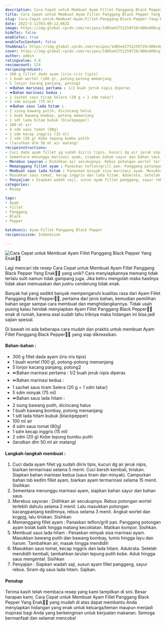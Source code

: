 ```yaml
---
description: Cara Cepat untuk Membuat Ayam Fillet Panggang Black Pepper Yang Enak"
title: Cara Cepat untuk Membuat Ayam Fillet Panggang Black Pepper Yang Enak
slug: Cara-Cepat-untuk-Membuat-Ayam-Fillet-Panggang-Black-Pepper-Yang-Enak
date: 2022-5-11T03:09:12.063Z
image: https://img-global.cpcdn.com/recipes/1d85e42752259f29/400x400cq70/photo.jpg
hideToc: false
enableToc: true
enableTocContent: false
thumbnail: https://img-global.cpcdn.com/recipes/1d85e42752259f29/400x400cq70/photo.jpg
cover: https://img-global.cpcdn.com/recipes/1d85e42752259f29/400x400cq70/photo.jpg
author: admin
ratingvalue: 4.8
reviewcount: 124
recipeingredient:
- 300 g fillet dada ayam (iris-iris tipis)
- 1 buah wortel (100 g), potong-potong memanjang
- 5 lonjor kacang panjang, potong2
- ⏩Bahan marinasi pertama : 1/2 buah jeruk nipis diperas
- ⏩Bahan marinasi kedua :
- 1 sachet saus tiram Selera (20 g = 1 sdm takar)
- 5 sdm minyak (75 ml)
- ⏩Bahan saus lada hitam :
- 2 siung bawang putih, dicincang halus
- 1 buah bawang bombay, potong memanjang
- 1 sdt lada hitam bubuk (blackpepper)
- 100 ml air
- 4 sdm saus tomat (80g)
- 1 sdm kecap inggris (15 ml)
- 2 sdm (20 g) Kobe tepung bumbu putih
- (larutkan dlm 50 ml air matang)
recipeinstructions:
- Cuci dada ayam fillet yg sudah diiris tipis, kucuri dg air jeruk nipis, biarkan termarinasi selama 5 menit. Cuci bersih kembali, tiriskan. Siapkan bahan marinasi kedua (saus tiram dan minyak). Campurkan bahan tsb kedlm fillet ayam, biarkan ayam termarinasi selama 15 menit. Sisihkan
- Sementara menunggu marinasi ayam, siapkan bahan sayur dan bahan saus.
- Merebus sayuran : Didihkan air secukupnya. Rebus potongan wortel terlebih dahulu selama 2 menit. Lalu masukkan potongan kacangpanjang kedlmnya, rebus selama 3 menit. Angkat wortel dan kcgpjg, lalu tiriskan. Sisihkan
- Memanggang fillet ayam : Panaskan teflon/grill pan. Panggang potongan ayam bolak balik hingga matang kecoklatan. Matikan kompor. Sisihkan.
- Membuat saus lada hitam : Panaskan minyak sisa marinasi ayam. Masukkan bawang putih dan bawang bombay, tumis hingga layu dan harum. Tambahkan air, masak hingga mendidih
- Masukkan saus tomat, kecap inggris dan lada hitam. Adukrata. Setelah mendidih kembali, tambahkan larutan tepung putih kobe. Aduk hingga saus mengental. Sisihkan
- Penyajian : Siapkan wadah saji, susun ayam fillet panggang, sayur rebus. Siram dg saus lada hitam. Sajikan.
categories:
- Resep

tags:
- Ayam
- Fillet
- Panggang
- Black
- Pepper

katakunci: Ayam Fillet Panggang Black Pepper
recipecuisine: Indonesian

---
```


![Cara Cepat untuk Membuat Ayam Fillet Panggang Black Pepper Yang Enak👩‍🍳](https://img-global.cpcdn.com/recipes/1d85e42752259f29/400x400cq70/photo.jpg)

Lagi mencari ide resep Cara Cepat untuk Membuat Ayam Fillet Panggang Black Pepper Yang Enak👩‍🍳 yang unik? Cara menyiapkannya memang tidak terlalu sulit namun tidak gampang juga. Jika keliru mengolah maka hasilnya tidak akan memuaskan dan justru cenderung tidak enak.

Banyak hal yang sedikit banyak mempengaruhi kualitas rasa dari Ayam Fillet Panggang Black Pepper👩‍🍳, pertama dari jenis bahan, kemudian pemilihan bahan segar sampai cara membuat dan menghidangkannya. Tidak usah pusing kalau hendak menyiapkan Ayam Fillet Panggang Black Pepper👩‍🍳 enak di rumah, karena asal sudah tahu triknya maka hidangan ini bisa jadi sajian spesial.

Di bawah ini ada beberapa cara mudah dan praktis untuk membuat Ayam Fillet Panggang Black Pepper👩‍🍳 yang siap dikreasikan.

<!--inarticleads1-->

#### Bahan-bahan :

- 300 g fillet dada ayam (iris-iris tipis)
- 1 buah wortel (100 g), potong-potong memanjang
- 5 lonjor kacang panjang, potong2
- ⏩Bahan marinasi pertama : 1/2 buah jeruk nipis diperas
- ⏩Bahan marinasi kedua :
- 1 sachet saus tiram Selera (20 g = 1 sdm takar)
- 5 sdm minyak (75 ml)
- ⏩Bahan saus lada hitam :
- 2 siung bawang putih, dicincang halus
- 1 buah bawang bombay, potong memanjang
- 1 sdt lada hitam bubuk (blackpepper)
- 100 ml air
- 4 sdm saus tomat (80g)
- 1 sdm kecap inggris (15 ml)
- 2 sdm (20 g) Kobe tepung bumbu putih
- (larutkan dlm 50 ml air matang)

<!--inarticleads2-->

#### Langkah-langkah membuat :

1. Cuci dada ayam fillet yg sudah diiris tipis, kucuri dg air jeruk nipis, biarkan termarinasi selama 5 menit. Cuci bersih kembali, tiriskan. Siapkan bahan marinasi kedua (saus tiram dan minyak). Campurkan bahan tsb kedlm fillet ayam, biarkan ayam termarinasi selama 15 menit. Sisihkan
1. Sementara menunggu marinasi ayam, siapkan bahan sayur dan bahan saus.
1. Merebus sayuran : Didihkan air secukupnya. Rebus potongan wortel terlebih dahulu selama 2 menit. Lalu masukkan potongan kacangpanjang kedlmnya, rebus selama 3 menit. Angkat wortel dan kcgpjg, lalu tiriskan. Sisihkan
1. Memanggang fillet ayam : Panaskan teflon/grill pan. Panggang potongan ayam bolak balik hingga matang kecoklatan. Matikan kompor. Sisihkan.
1. Membuat saus lada hitam : Panaskan minyak sisa marinasi ayam. Masukkan bawang putih dan bawang bombay, tumis hingga layu dan harum. Tambahkan air, masak hingga mendidih
1. Masukkan saus tomat, kecap inggris dan lada hitam. Adukrata. Setelah mendidih kembali, tambahkan larutan tepung putih kobe. Aduk hingga saus mengental. Sisihkan
1. Penyajian : Siapkan wadah saji, susun ayam fillet panggang, sayur rebus. Siram dg saus lada hitam. Sajikan.

#### Penutup

Terima kasih telah membaca resep yang kami tampilkan di sini. Besar harapan kami, Cara Cepat untuk Membuat Ayam Fillet Panggang Black Pepper Yang Enak👩‍🍳 yang mudah di atas dapat membantu Anda menyiapkan hidangan yang enak untuk keluarga/teman maupun menjadi inspirasi bagi Anda yang berkeinginan untuk berjualan makanan. Semoga bermanfaat dan selamat mencoba!